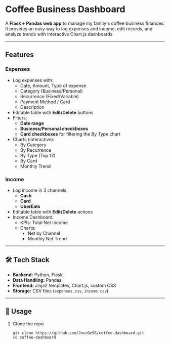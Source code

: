 # Coffee Business Dashboard

A **Flask + Pandas web app** to manage my family's coffee business finances.  
It provides an easy way to log expenses and income, edit records, and analyze trends with interactive Chart.js dashboards.

---

## Features

### Expenses
- Log expenses with:
  - Date, Amount, Type of expense
  - Category (Business/Personal)
  - Recurrence (Fixed/Variable)
  - Payment Method / Card
  - Description
- Editable table with **Edit/Delete** buttons
- Filters:
  - **Date range**
  - **Business/Personal checkboxes**
  - **Card checkboxes** for filtering the *By Type* chart
- Charts (interactive):
  - By Category
  - By Recurrence
  - By Type (Top 12)
  - By Card
  - Monthly Trend

### Income
- Log income in 3 channels:
  - **Cash**
  - **Card**
  - **UberEats**
- Editable table with **Edit/Delete** actions
- Income Dashboard:
  - KPIs: Total Net Income
  - Charts:
    - Net by Channel
    - Monthly Net Trend

---

## 🛠 Tech Stack
- **Backend:** Python, Flask
- **Data Handling:** Pandas
- **Frontend:** Jinja2 templates, Chart.js, custom CSS
- **Storage:** CSV files (`expenses.csv`, `income.csv`)

---

## 🚀 Usage
1. Clone the repo  
   ```bash
   git clone https://github.com/JoseGe96/coffee-dashboard.git
   cd coffee-dashboard
